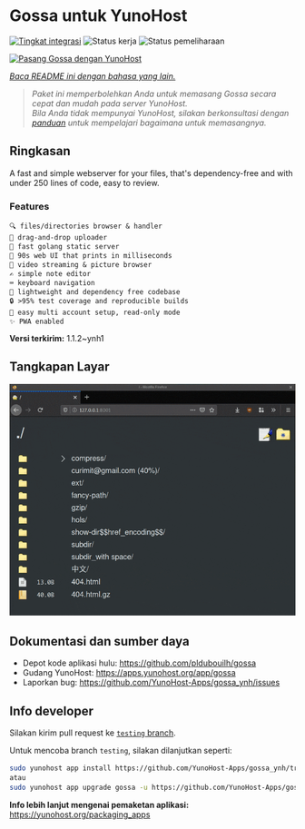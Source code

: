 <!--
N.B.: README ini dibuat secara otomatis oleh <https://github.com/YunoHost/apps/tree/master/tools/readme_generator>
Ini TIDAK boleh diedit dengan tangan.
-->

# Gossa untuk YunoHost

[![Tingkat integrasi](https://dash.yunohost.org/integration/gossa.svg)](https://ci-apps.yunohost.org/ci/apps/gossa/) ![Status kerja](https://ci-apps.yunohost.org/ci/badges/gossa.status.svg) ![Status pemeliharaan](https://ci-apps.yunohost.org/ci/badges/gossa.maintain.svg)

[![Pasang Gossa dengan YunoHost](https://install-app.yunohost.org/install-with-yunohost.svg)](https://install-app.yunohost.org/?app=gossa)

*[Baca README ini dengan bahasa yang lain.](./ALL_README.md)*

> *Paket ini memperbolehkan Anda untuk memasang Gossa secara cepat dan mudah pada server YunoHost.*  
> *Bila Anda tidak mempunyai YunoHost, silakan berkonsultasi dengan [panduan](https://yunohost.org/install) untuk mempelajari bagaimana untuk memasangnya.*

## Ringkasan

A fast and simple webserver for your files, that's dependency-free and with under 250 lines of code, easy to review.

### Features

    🔍 files/directories browser & handler
    📩 drag-and-drop uploader
    🥂 fast golang static server
    💾 90s web UI that prints in milliseconds
    📸 video streaming & picture browser
    ✍️ simple note editor
    ⌨️ keyboard navigation
    🚀 lightweight and dependency free codebase
    🔒 >95% test coverage and reproducible builds
    💑 easy multi account setup, read-only mode
    ✨ PWA enabled


**Versi terkirim:** 1.1.2~ynh1

## Tangkapan Layar

![Tangkapan Layar pada Gossa](./doc/screenshots/screenshot.png)

## Dokumentasi dan sumber daya

- Depot kode aplikasi hulu: <https://github.com/pldubouilh/gossa>
- Gudang YunoHost: <https://apps.yunohost.org/app/gossa>
- Laporkan bug: <https://github.com/YunoHost-Apps/gossa_ynh/issues>

## Info developer

Silakan kirim pull request ke [`testing` branch](https://github.com/YunoHost-Apps/gossa_ynh/tree/testing).

Untuk mencoba branch `testing`, silakan dilanjutkan seperti:

```bash
sudo yunohost app install https://github.com/YunoHost-Apps/gossa_ynh/tree/testing --debug
atau
sudo yunohost app upgrade gossa -u https://github.com/YunoHost-Apps/gossa_ynh/tree/testing --debug
```

**Info lebih lanjut mengenai pemaketan aplikasi:** <https://yunohost.org/packaging_apps>
